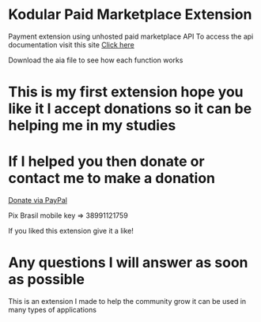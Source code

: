 # Kodular Paid Marketplace Extension 

Payment extension using unhosted paid marketplace API
To access the api documentation visit this site
<a href='https://www.mercadopago.com.br/developers/pt/reference'>Click here</a>


Download the aia file to see how each function works

# This is my first extension hope you like it I accept donations so it can be helping me in my studies

# If I helped you then donate or contact me to make a donation

<a href='https://www.paypal.com/paypalme/andreferreira481'>Donate via PayPal</a>

Pix Brasil mobile key => 38991121759

If you liked this extension give it a like!

# Any questions I will answer as soon as possible

This is an extension I made to help the community grow it can be used in many types of applications

